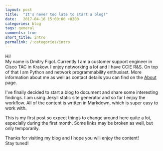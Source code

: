 ```yaml
---
layout: post
title:  "It's never too late to start a blog!"
date:   2017-04-16 15:00:00 +0200
categories: blog
tags: general
comments: true
short_title: intro
permalink: /:categories/intro
---
```


Hi!  
My name is Dmitry Figol. Currently I am a customer support engineer in Cisco TAC in Krakow. I enjoy networking a lot and I have CCIE R&S. On top of that I am Python and network programmability enthusiast. More information about me as well as contact details you can find on the [About](/about/) page.

I've finally decided to start a blog to document and share some interesting findings. I am using Jekyll static site generator and so far I enjoy the workflow. All of the content is written in Markdown, which is super easy to work with.

This is my first post so expect things to change around here quite a lot, especially during the first month. Some links may be broken as well, but only temporarily.

Thanks for visiting my blog and I hope you will enjoy the content!   
Stay tuned!
